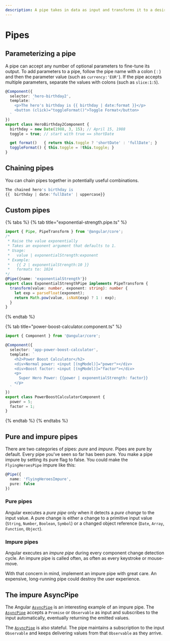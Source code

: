 ```yaml
---
description: A pipe takes in data as input and transforms it to a desired output.
---
```


# Pipes

## Parameterizing a pipe

A pipe can accept any number of optional parameters to fine-tune its output. To add parameters to a pipe, follow the pipe name with a colon ( : ) and then the parameter value (such as `currency:'EUR'`). If the pipe accepts multiple parameters, separate the values with colons (such as `slice:1:5`).

```typescript
@Component({
  selector: 'hero-birthday2',
  template: `
    <p>The hero's birthday is {{ birthday | date:format }}</p>
    <button (click)="toggleFormat()">Toggle Format</button>
  `
})
export class HeroBirthday2Component {
  birthday = new Date(1988, 3, 15); // April 15, 1988
  toggle = true; // start with true == shortDate

  get format()   { return this.toggle ? 'shortDate' : 'fullDate'; }
  toggleFormat() { this.toggle = !this.toggle; }
}
```

## Chaining pipes

You can chain pipes together in potentially useful combinations.

```typescript
The chained hero's birthday is
{{  birthday | date:'fullDate' | uppercase}}
```

## Custom pipes

{% tabs %}
{% tab title="exponential-strength.pipe.ts" %}
```typescript
import { Pipe, PipeTransform } from '@angular/core';
/*
 * Raise the value exponentially
 * Takes an exponent argument that defaults to 1.
 * Usage:
 *   value | exponentialStrength:exponent
 * Example:
 *   {{ 2 | exponentialStrength:10 }}
 *   formats to: 1024
*/
@Pipe({name: 'exponentialStrength'})
export class ExponentialStrengthPipe implements PipeTransform {
  transform(value: number, exponent: string): number {
    let exp = parseFloat(exponent);
    return Math.pow(value, isNaN(exp) ? 1 : exp);
  }
}
```
{% endtab %}

{% tab title="power-boost-calculator.component.ts" %}
```typescript
import { Component } from '@angular/core';

@Component({
  selector: 'app-power-boost-calculator',
  template: `
    <h2>Power Boost Calculator</h2>
    <div>Normal power: <input [(ngModel)]="power"></div>
    <div>Boost factor: <input [(ngModel)]="factor"></div>
    <p>
      Super Hero Power: {{power | exponentialStrength: factor}}
    </p>
  `
})
export class PowerBoostCalculatorComponent {
  power = 5;
  factor = 1;
}
```
{% endtab %}
{% endtabs %}

## Pure and impure pipes

There are two categories of pipes: _pure_ and _impure_. Pipes are pure by default. Every pipe you've seen so far has been pure. You make a pipe impure by setting its pure flag to false. You could make the `FlyingHeroesPipe` impure like this:

```typescript
@Pipe({
  name: 'flyingHeroesImpure',
  pure: false
})
```

### Pure pipes

Angular executes a _pure pipe_ only when it detects a _pure change_ to the input value. A pure change is either a change to a primitive input value (`String`, `Number`, `Boolean`, `Symbol`) or a changed object reference (`Date`, `Array`, `Function`, `Object`).

### Impure pipes

Angular executes an _impure pipe_ during every component change detection cycle. An impure pipe is called often, as often as every keystroke or mouse-move.

With that concern in mind, implement an impure pipe with great care. An expensive, long-running pipe could destroy the user experience.

## The impure AsyncPipe

The Angular [`AsyncPipe`](https://angular.io/api/common/AsyncPipe) is an interesting example of an impure pipe. The [`AsyncPipe`](https://angular.io/api/common/AsyncPipe) accepts a `Promise` or `Observable` as input and subscribes to the input automatically, eventually returning the emitted values.

The [`AsyncPipe`](https://angular.io/api/common/AsyncPipe) is also stateful. The pipe maintains a subscription to the input `Observable` and keeps delivering values from that `Observable` as they arrive.

